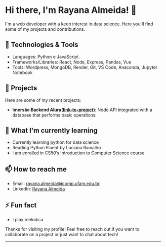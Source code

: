 # Hi there, I'm Rayana Almeida! 👋

I'm a web developer with a keen interest in data science. Here you'll find some of my projects and contributions.

## 🔧 Technologies & Tools

- Languages: Python e JavaScript.
- Frameworks/Libraries: React, Node, Express, Pandas, Vue
- Tools: Wordpress, MongoDB, Render, Git, VS Code, Anaconda, Jupyter Notebook

## 🚀 Projects

Here are some of my recent projects:

- **Imersão Backend Alura([link-to-project](https://github.com/Rannya7x/Imersao-Alura-Backend))**: Node API integrated with a database that performs basic operations. 

## 🌱 What I'm currently learning

- Currently learning python for data science
- Reading Python Fluent by Luciano Ramalho
- I am enrolled in CS50’s Introduction to Computer Science course.

## 📫 How to reach me

- Email: [rayana.almeida@icomp.ufam.edu.br](mailto:rayana.almeida@icomp.ufam.edu.br)
- LinkedIn: [Rayana Almeida](https://www.linkedin.com/in/rayanaalmeida)

## ⚡ Fun fact

- I play melodica

Thanks for visiting my profile! Feel free to reach out if you want to collaborate on a project or just want to chat about tech!

---
